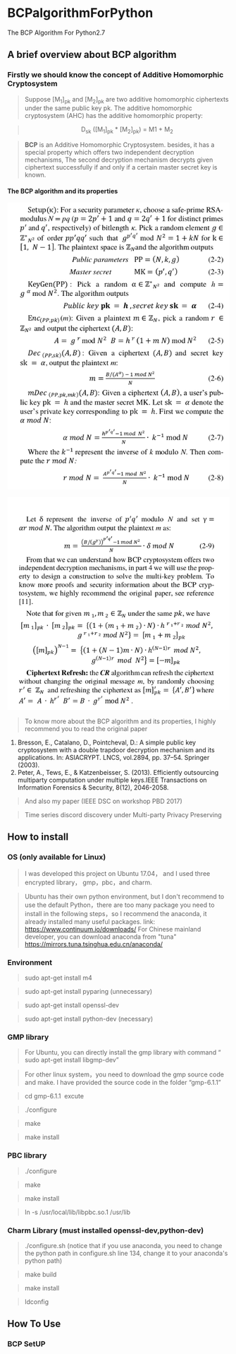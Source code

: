 # BCPalgorithmForPython
The BCP Algorithm For Python2.7

## A brief overview about BCP algorithm

### Firstly we should know the concept of Additive Homomorphic Cryptosystem
> Suppose [M<sub>1</sub>]<sub>pk</sub> and [M<sub>2</sub>]<sub>pk</sub> are two additive homomorphic ciphertexts under the same public key pk. The additive homomorphic cryptosystem (AHC) has the additive homomorphic property:

> <center> D<sub>sk</sub> ([M<sub>1</sub>]<sub>pk</sub> * [M<sub>2</sub>]<sub>pk</sub>) = M<sun>1</sub> + M<sub>2</sub></center >

> **BCP** is an Additive Homomorphic Cryptosystem. besides, it has a special property which offers two independent decryption mechanisms, The second decryption mechanism decrypts given ciphertext successfully if and only if a certain master secret key is known.

#### The BCP algorithm and its properties
![image](http://github.com/haodongliu/BCPalgorithmForPython/raw/master/BCPEncrypt/img/BCP1.png)

![image](http://github.com/haodongliu/BCPalgorithmForPython/raw/master/BCPEncrypt/img/BCP2.png)

> To know more about the BCP algorithm and its properties, I highly recommend you to read the original paper
 1. Bresson, E., Catalano, D., Pointcheval, D.: A simple public key cryptosystem with a double trapdoor decryption mechanism and its applications. In: ASIACRYPT. LNCS, vol.2894, pp. 37–54. Springer (2003).
 2. Peter, A., Tews, E., & Katzenbeisser, S. (2013). Efficiently outsourcing multiparty computation under multiple keys.IEEE Transactions on Information Forensics & Security, 8(12), 2046-2058.

> And also my paper (IEEE DSC on workshop PBD 2017)

> Time series discord discovery under Multi-party Privacy Preserving

## How to install
### OS (only available for Linux)
> I was developed this project on Ubuntu 17.04， and I used three encrypted library， gmp，pbc，and charm.

> Ubuntu has their own python environment, but I don't recommend to use the default Python，there are too many package you need to install in the following steps，so I recommend the anaconda, it already installed many useful packages. link: https://www.continuum.io/downloads/   For Chinese mainland developer, you can download anaconda from "tuna" https://mirrors.tuna.tsinghua.edu.cn/anaconda/

### Environment
> sudo apt-get install m4

> sudo apt-get install pyparing (unnecessary)

> sudo apt-get install openssl-dev

> sudo apt-get install python-dev (necessary)

### GMP library
> For Ubuntu, you can directly install the gmp library with command “ sudo apt-get install libgmp-dev”

> For other linux system，you need to download the gmp source code and make. I have provided the source code in the folder “gmp-6.1.1”

> cd gmp-6.1.1  excute

> ./configure 

> make

> make install

### PBC library

> ./configure  

> make

> make install

> ln -s /usr/local/lib/libpbc.so.1 /usr/lib

### Charm Library (must installed openssl-dev,python-dev)
> ./configure.sh (notice that if you use anaconda, you need to change the python path in configure.sh line 134, change it to your anaconda's python path)

> make build

> make install

> ldconfig

## How To Use
### BCP SetUP
> 

